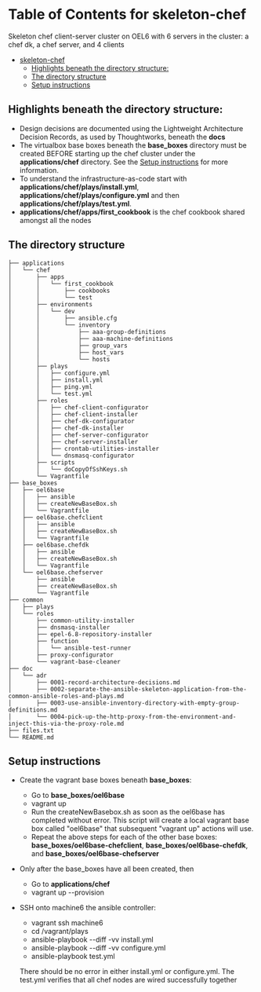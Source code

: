 Table of Contents for skeleton-chef
=================
Skeleton chef client-server cluster on OEL6 with 6 servers in the cluster: a chef dk, a chef server, and 4 clients

   * [skeleton-chef](#skeleton-chef)
      * [Highlights beneath the directory structure:](#highlights-beneath-the-directory-structure)
      * [The directory structure](#the-directory-structure)
      * [Setup instructions](#setup-instructions)

## Highlights beneath the directory structure:
* Design decisions are documented using the Lightweight Architecture Decision Records, as used by Thoughtworks, beneath the **docs**
* The virtualbox base boxes beneath the **base\_boxes** directory must be created BEFORE starting up the chef cluster under the **applications/chef** directory.  See the [Setup instructions](#setup-instructions) for more information. 
* To understand the infrastructure-as-code start with **applications/chef/plays/install.yml**, **applications/chef/plays/configure.yml** and then **applications/chef/plays/test.yml**. 
* **applications/chef/apps/first_cookbook** is the chef cookbook shared amongst all the nodes

## The directory structure
```
├── applications
│   └── chef
│       ├── apps
│       │   └── first_cookbook
│       │       ├── cookbooks
│       │       └── test
│       ├── environments
│       │   └── dev
│       │       ├── ansible.cfg
│       │       └── inventory
│       │           ├── aaa-group-definitions
│       │           ├── aaa-machine-definitions
│       │           ├── group_vars
│       │           ├── host_vars
│       │           └── hosts
│       ├── plays
│       │   ├── configure.yml
│       │   ├── install.yml
│       │   ├── ping.yml
│       │   └── test.yml
│       ├── roles
│       │   ├── chef-client-configurator
│       │   ├── chef-client-installer
│       │   ├── chef-dk-configurator
│       │   ├── chef-dk-installer
│       │   ├── chef-server-configurator
│       │   ├── chef-server-installer
│       │   ├── crontab-utilities-installer
│       │   └── dnsmasq-configurator
│       ├── scripts
│       │   └── doCopyOfSshKeys.sh
│       └── Vagrantfile
├── base_boxes
│   ├── oel6base
│   │   ├── ansible
│   │   ├── createNewBaseBox.sh
│   │   └── Vagrantfile
│   ├── oel6base.chefclient
│   │   ├── ansible
│   │   ├── createNewBaseBox.sh
│   │   └── Vagrantfile
│   ├── oel6base.chefdk
│   │   ├── ansible
│   │   ├── createNewBaseBox.sh
│   │   └── Vagrantfile
│   └── oel6base.chefserver
│       ├── ansible
│       ├── createNewBaseBox.sh
│       └── Vagrantfile
├── common
│   ├── plays
│   └── roles
│       ├── common-utility-installer
│       ├── dnsmasq-installer
│       ├── epel-6.8-repository-installer
│       ├── function
│       │   └── ansible-test-runner
│       ├── proxy-configurator
│       └── vagrant-base-cleaner
├── doc
│   └── adr
│       ├── 0001-record-architecture-decisions.md
│       ├── 0002-separate-the-ansible-skeleton-application-from-the-common-ansible-roles-and-plays.md
│       ├── 0003-use-ansible-inventory-directory-with-empty-group-definitions.md
│       └── 0004-pick-up-the-http-proxy-from-the-environment-and-inject-this-via-the-proxy-role.md
├── files.txt
└── README.md
```

## Setup instructions
* Create the vagrant base boxes beneath **base\_boxes**:
    * Go to **base\_boxes/oel6base**
    * vagrant up
    * Run the createNewBasebox.sh as soon as the oel6base has completed without error.  This script will create a local vagrant base box called "oel6base" that subsequent "vagrant up" actions will use.  
    * Repeat the above steps for each of the other base boxes:  **base\_boxes/oel6base-chefclient**, **base\_boxes/oel6base-chefdk**, and **base\_boxes/oel6base-chefserver**

* Only after the base_boxes have all been created, then 
    * Go to **applications/chef**
    * vagrant up --provision

* SSH onto machine6 the ansible controller:
    * vagrant ssh machine6
    * cd /vagrant/plays
    * ansible-playbook --diff -vv install.yml
    * ansible-playbook --diff -vv configure.yml
    * ansible-playbook test.yml

    There should be no error in either install.yml or configure.yml.  The test.yml verifies that all chef nodes are wired successfully together